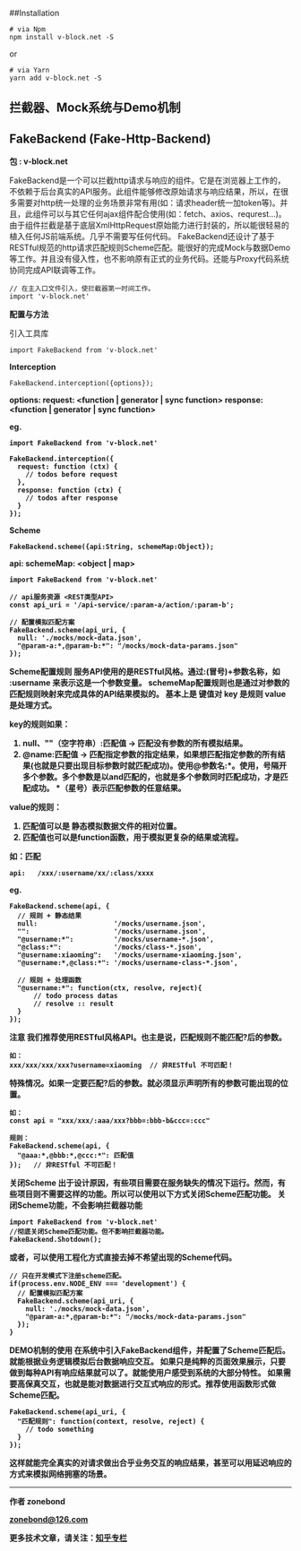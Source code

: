 ##Installation
```
# via Npm
npm install v-block.net -S
```
or
```
# via Yarn
yarn add v-block.net -S
```

## 拦截器、Mock系统与Demo机制

## FakeBackend (Fake-Http-Backend)
**包 : v-block.net**

FakeBackend是一个可以拦截http请求与响应的组件。它是在浏览器上工作的，不依赖于后台真实的API服务。此组件能够修改原始请求与响应结果，所以，在很多需要对http统一处理的业务场景非常有用(如：请求header统一加token等)。并且，此组件可以与其它任何ajax组件配合使用(如：fetch、axios、requrest...)。
由于组件拦截是基于底层XmlHttpRequest原始能力进行封装的，所以能很轻易的植入任何JS前端系统。几乎不需要写任何代码。
FakeBackend还设计了基于RESTful规范的http请求匹配规则Scheme匹配。能很好的完成Mock与数据Demo等工作。并且没有侵入性，也不影响原有正式的业务代码。还能与Proxy代码系统协同完成API联调等工作。

```
// 在主入口文件引入，使拦截器第一时间工作。
import 'v-block.net'
```

**配置与方法**

引入工具库
```
import FakeBackend from 'v-block.net'
```

**Interception**
```
FakeBackend.interception({options});
```

**options: <object>**
**request: <function | generator | sync function>**
**response: <function | generator | sync function>**

eg.
```
import FakeBackend from 'v-block.net'

FakeBackend.interception({
  request: function (ctx) {
    // todos before request
  },
  response: function (ctx) {
    // todos after response
  }
});
```

**Scheme**
```
FakeBackend.scheme({api:String, schemeMap:Object});
```

**api:<string>**
**schemeMap: <object | map>**

```
import FakeBackend from 'v-block.net'

// api服务资源 <REST类型API>
const api_uri = '/api-service/:param-a/action/:param-b';

// 配置模拟匹配方案
FakeBackend.scheme(api_uri, {
  null: './mocks/mock-data.json',
  "@param-a:*,@param-b:*": "/mocks/mock-data-params.json"
});
```

**Scheme配置规则**
服务API使用的是RESTful风格。通过:(冒号)+参数名称，如 :username 来表示这是一个参数变量。
schemeMap配置规则也是通过对参数的匹配规则映射来完成具体的API结果模拟的。 基本上是 键值对 key 是规则 value 是处理方式。

key的规则如果：
1. **null、""（空字符串）:匹配值**   ->  匹配没有参数的所有模拟结果。
2. **@name:匹配值**                            ->  匹配指定参数的指定结果，如果想匹配指定参数的所有结果(也就是只要出现目标参数时就匹配成功)。使用@参数名:*。使用，号隔开多个参数。多个参数是以and匹配的，也就是多个参数同时匹配成功，才是匹配成功。
*（星号）表示匹配参数的任意结果。

value的规则：
1. 匹配值可以是 静态模拟数据文件的相对位置。
2. 匹配值也可以是function函数，用于模拟更复杂的结果或流程。

如：匹配 
```
api:   /xxx/:username/xx/:class/xxxx
```

eg.
```
FakeBackend.scheme(api, {
  // 规则 + 静态结果
  null:                   '/mocks/username.json', 
  "":                     '/mocks/username.json',
  "@username:*":          '/mocks/username-*.json',
  "@class:*":             '/mocks/class-*.json',
  "@username:xiaoming":   '/mocks/username-xiaoming.json',
  "@username:*,@class:*": '/mocks/username-class-*.json',

  // 规则 + 处理函数
  "@username:*": function(ctx, resolve, reject){
      // todo process datas
      // resolve :: result  
  }
});
```

**注意**
我们推荐使用RESTful风格API。也主是说，匹配规则不能匹配?后的参数。
```
如：
xxx/xxx/xxx/xxx?username=xiaoming  // 非RESTful 不可匹配！
```
特殊情况。如果一定要匹配?后的参数。就必须显示声明所有的参数可能出现的位置。
```
如：
const api = "xxx/xxx/:aaa/xxx?bbb=:bbb-b&ccc=:ccc"

规则：
FakeBackend.scheme(api, {
  "@aaa:*,@bbb:*,@ccc:*": 匹配值 
});   // 非RESTful 不可匹配！
```

**关闭Scheme**
出于设计原因，有些项目需要在服务缺失的情况下运行。然而，有些项目则不需要这样的功能。所以可以使用以下方式关闭Scheme匹配功能。
**关闭Scheme功能，不会影响拦截器功能**
```
import FakeBackend from 'v-block.net'
//彻底关闭Scheme匹配功能。但不影响拦截器功能。
FakeBackend.Shotdown();
```
或者，可以使用工程化方式直接去掉不希望出现的Scheme代码。
```
// 只在开发模式下注册scheme匹配。
if(process.env.NODE_ENV === 'development') {
  // 配置模拟匹配方案
  FakeBackend.scheme(api_uri, {
    null: './mocks/mock-data.json',
    "@param-a:*,@param-b:*": "/mocks/mock-data-params.json"
  });
}
```

**DEMO机制的使用**
在系统中引入FakeBackend组件，并配置了Scheme匹配后。就能根据业务逻辑模拟后台数据响应交互。
如果只是纯粹的页面效果展示，只要做到每种API有响应结果就可以了。就能使用户感受到系统的大部分特性。
如果需要高保真交互，也就是能对数据进行交互式响应的形式。推荐使用函数形式做Scheme匹配。
```
FakeBackend.scheme(api_uri, {
  "匹配规则": function(context, resolve, reject) {
    // todo something
  }
});
```
这样就能完全真实的对请求做出合乎业务交互的响应结果，甚至可以用延迟响应的方式来模拟网络拥塞的场景。

- - - -

作者 **zonebond** 

 **zonebond@126.com**

更多技术文章，请关注：[知乎专栏](https://www.zhihu.com/people/zonebond)